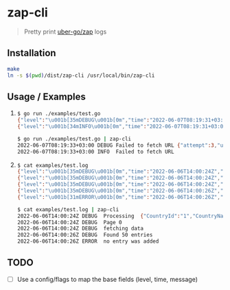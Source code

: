 # zap-cli

> Pretty print [uber-go/zap](https://github.com/uber-go/zap) logs

## Installation
```bash
make
ln -s $(pwd)/dist/zap-cli /usr/local/bin/zap-cli
```

## Usage / Examples
1.  
    ```bash
    $ go run ./examples/test.go
    {"level":"\u001b[35mDEBUG\u001b[0m","time":"2022-06-07T08:19:31+03:00","message":"Failed to fetch URL","url":"https://github.com/stefanoschrs/zap-cli","attempt":3}
    {"level":"\u001b[34mINFO\u001b[0m","time":"2022-06-07T08:19:31+03:00","message":"Failed to fetch URL"}
    ```
    ```bash
    $ go run ./examples/test.go | zap-cli 
    2022-06-07T08:19:33+03:00 DEBUG	Failed to fetch URL	{"attempt":3,"url":"https://github.com/stefanoschrs/zap-cli"}
    2022-06-07T08:19:33+03:00 INFO	Failed to fetch URL
    ```
2.  
    ```bash
    $ cat examples/test.log 
    {"level":"\u001b[35mDEBUG\u001b[0m","time":"2022-06-06T14:00:24Z","message":"Processing","CountryId":"1","CountryName":"United States"}
    {"level":"\u001b[35mDEBUG\u001b[0m","time":"2022-06-06T14:00:24Z","message":"Page 0"}
    {"level":"\u001b[35mDEBUG\u001b[0m","time":"2022-06-06T14:00:24Z","message":"fetching data"}
    {"level":"\u001b[35mDEBUG\u001b[0m","time":"2022-06-06T14:00:26Z","message":"Found 50 entries"}
    {"level":"\u001b[31mERROR\u001b[0m","time":"2022-06-06T14:00:26Z","message":"no entry was added"}
    ```
    ```bash
    $ cat examples/test.log | zap-cli
    2022-06-06T14:00:24Z DEBUG	Processing	{"CountryId":"1","CountryName":"United States"}
    2022-06-06T14:00:24Z DEBUG	Page 0
    2022-06-06T14:00:24Z DEBUG	fetching data
    2022-06-06T14:00:26Z DEBUG	Found 50 entries
    2022-06-06T14:00:26Z ERROR	no entry was added
    ```

## TODO
- [ ] Use a config/flags to map the base fields (level, time, message)
